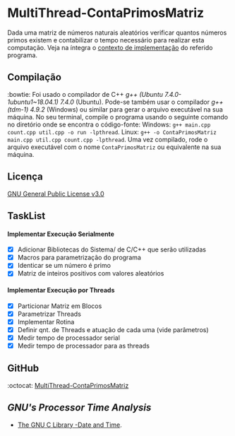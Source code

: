 # MultiThread-ContaPrimosMatriz

Dada uma matriz de números naturais aleatórios verificar quantos números primos existem e contabilizar o tempo necessário para realizar esta computação. Veja na íntegra o [contexto de implementação](./contexto.pdf) do referido programa.

## Compilação
:bowtie: 
Foi usado o compilador de C++ *g++ (Ubuntu 7.4.0-1ubuntu1~18.04.1) 7.4.0* (Ubuntu). Pode-se também usar o compilador *g++ (tdm-1) 4.9.2* (Windows) ou similar para gerar o arquivo executável na sua máquina. No seu terminal, compile o programa usando o seguinte comando no diretório onde se encontra o código-fonte:
Windows: ```g++ main.cpp count.cpp util.cpp -o run -lpthread```.
Linux:  ```g++ -o ContaPrimosMatriz main.cpp util.cpp count.cpp -lpthread```.
Uma vez compilado, rode o arquivo executável com o nome ```ContaPrimosMatriz``` ou equivalente na sua máquina.

## Licença
[GNU General Public License v3.0](/LICENSE)

## TaskList

#### Implementar Execução Serialmente
- [X] Adicionar Bibliotecas do Sistema/ de C/C++ que serão utilizadas
- [X] Macros para parametrização do programa
- [X] Identicar se um número é primo
- [X] Matriz de inteiros positivos com valores aleatórios

#### Implementar Execução por Threads
- [X] Particionar Matriz em Blocos
- [X] Parametrizar Threads
- [X] Implementar Rotina
- [X] Definir qnt. de Threads e atuação de cada uma (vide parâmetros)
- [X] Medir tempo de processador serial
- [X] Medir tempo de processador para as threads

## GitHub
:octocat: [MultiThread-ContaPrimosMatriz](https://github.com/Jakiminski/MultiThread-ContaPrimosMatriz/)

## *GNU's Processor Time Analysis*
* [The GNU C Library -Date and Time](https://www.gnu.org/software/libc/manual/html_node/Date-and-Time.html).
